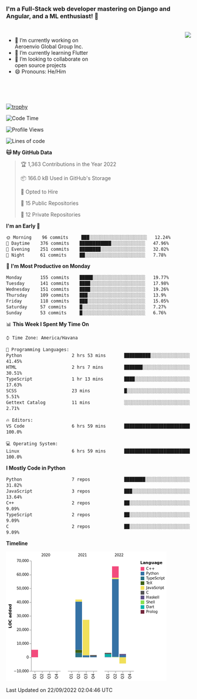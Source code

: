 ### I'm a Full-Stack web developer mastering on Django and Angular, and a ML enthusiast!  👋

<br/>

<img align="right" height="250"  src="https://media1.giphy.com/media/qgQUggAC3Pfv687qPC/giphy.gif?cid=ecf05e470ttfxgsj072btembitu1zn4ti3t3cdyg4jo5b3by&rid=giphy.gif&ct=g" />

 <div style="width:50%">
    <ul>
      <li>🔭 I’m currently working on Aeroenvio Global Group Inc.</li>
      <li>🌱 I’m currently learning Flutter</li>
      <li>👯 I’m looking to collaborate on open source projects</li>
      <li>😄 Pronouns: He/Him</li>
<!--       <li>⚡ Fun fact: I started my first professional project for a company as web dev without knowing any JS </li> -->
    </ul>
  </div>
  
<br/><br/><br/>

[![trophy](https://github-profile-trophy.vercel.app/?username=dfg-98&row=3&column=3&theme=monokai)](https://github.com/ryo-ma/github-profile-trophy)


<!--START_SECTION:waka-->
![Code Time](http://img.shields.io/badge/Code%20Time-457%20hrs%2017%20mins-blue)

![Profile Views](http://img.shields.io/badge/Profile%20Views-0-blue)

![Lines of code](https://img.shields.io/badge/From%20Hello%20World%20I%27ve%20Written-143%20Thousand%20lines%20of%20code-blue)

**🐱 My GitHub Data** 

> 🏆 1,363 Contributions in the Year 2022
 > 
> 📦 166.0 kB Used in GitHub's Storage 
 > 
> 💼 Opted to Hire
 > 
> 📜 15 Public Repositories 
 > 
> 🔑 12 Private Repositories  
 > 
**I'm an Early 🐤** 

```text
🌞 Morning    96 commits     ███░░░░░░░░░░░░░░░░░░░░░░   12.24% 
🌆 Daytime    376 commits    ████████████░░░░░░░░░░░░░   47.96% 
🌃 Evening    251 commits    ████████░░░░░░░░░░░░░░░░░   32.02% 
🌙 Night      61 commits     ██░░░░░░░░░░░░░░░░░░░░░░░   7.78%

```
📅 **I'm Most Productive on Monday** 

```text
Monday       155 commits    █████░░░░░░░░░░░░░░░░░░░░   19.77% 
Tuesday      141 commits    ████░░░░░░░░░░░░░░░░░░░░░   17.98% 
Wednesday    151 commits    ████░░░░░░░░░░░░░░░░░░░░░   19.26% 
Thursday     109 commits    ███░░░░░░░░░░░░░░░░░░░░░░   13.9% 
Friday       118 commits    ███░░░░░░░░░░░░░░░░░░░░░░   15.05% 
Saturday     57 commits     █░░░░░░░░░░░░░░░░░░░░░░░░   7.27% 
Sunday       53 commits     █░░░░░░░░░░░░░░░░░░░░░░░░   6.76%

```


📊 **This Week I Spent My Time On** 

```text
⌚︎ Time Zone: America/Havana

💬 Programming Languages: 
Python                   2 hrs 53 mins       ██████████░░░░░░░░░░░░░░░   41.45% 
HTML                     2 hrs 7 mins        ███████░░░░░░░░░░░░░░░░░░   30.51% 
TypeScript               1 hr 13 mins        ████░░░░░░░░░░░░░░░░░░░░░   17.63% 
SCSS                     23 mins             █░░░░░░░░░░░░░░░░░░░░░░░░   5.51% 
Gettext Catalog          11 mins             ░░░░░░░░░░░░░░░░░░░░░░░░░   2.71%

🔥 Editors: 
VS Code                  6 hrs 59 mins       █████████████████████████   100.0%

💻 Operating System: 
Linux                    6 hrs 59 mins       █████████████████████████   100.0%

```

**I Mostly Code in Python** 

```text
Python                   7 repos             ████████░░░░░░░░░░░░░░░░░   31.82% 
JavaScript               3 repos             ███░░░░░░░░░░░░░░░░░░░░░░   13.64% 
C++                      2 repos             ██░░░░░░░░░░░░░░░░░░░░░░░   9.09% 
TypeScript               2 repos             ██░░░░░░░░░░░░░░░░░░░░░░░   9.09% 
C                        2 repos             ██░░░░░░░░░░░░░░░░░░░░░░░   9.09%

```


**Timeline**

![Chart not found](https://raw.githubusercontent.com/dfg-98/dfg-98/main/charts/bar_graph.png) 


 Last Updated on 22/09/2022 02:04:46 UTC
<!--END_SECTION:waka-->
